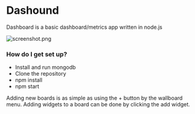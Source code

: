 # Dashound #

Dashboard is a basic dashboard/metrics app written in node.js

![screenshot.png](https://bitbucket.org/repo/r7k8pX/images/4169304624-screenshot.png)

### How do I get set up? ###

* Install and run mongodb
* Clone the repository
* npm install
* npm start

Adding new boards is as simple as using the + button by the wallboard menu.
Adding widgets to a board can be done by clicking the add widget.